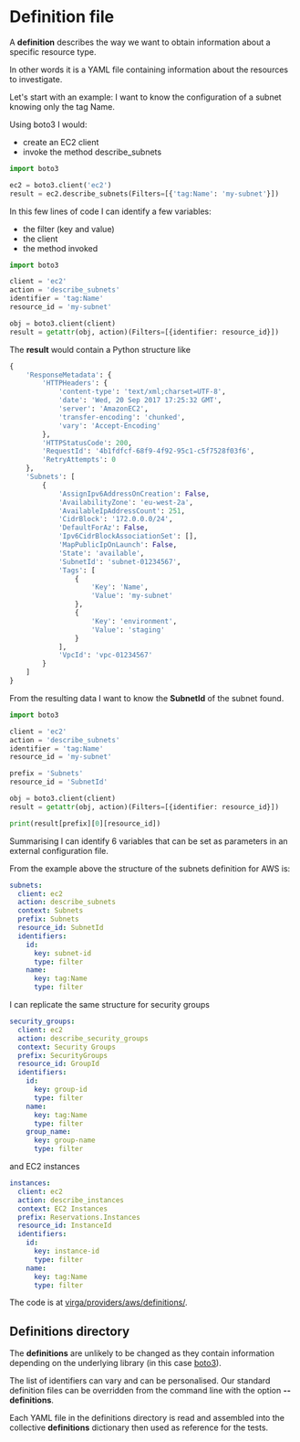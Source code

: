 # Definition file

A __definition__ describes the way we want to obtain information about a specific resource type.

In other words it is a YAML file containing information about the resources to investigate.

Let's start with an example: I want to know the configuration of a subnet knowing only the tag Name. 

Using boto3 I would:

* create an EC2 client
* invoke the method describe_subnets

```python
import boto3

ec2 = boto3.client('ec2')
result = ec2.describe_subnets(Filters=[{'tag:Name': 'my-subnet'}])
```

In this few lines of code I can identify a few variables:

* the filter (key and value)
* the client 
* the method invoked

```python
import boto3

client = 'ec2'
action = 'describe_subnets'
identifier = 'tag:Name'
resource_id = 'my-subnet'

obj = boto3.client(client)
result = getattr(obj, action)(Filters=[{identifier: resource_id}])
```

The __result__ would contain a Python structure like

```python
{
    'ResponseMetadata': {
        'HTTPHeaders': {
            'content-type': 'text/xml;charset=UTF-8',
            'date': 'Wed, 20 Sep 2017 17:25:32 GMT',
            'server': 'AmazonEC2',
            'transfer-encoding': 'chunked',
            'vary': 'Accept-Encoding'
        },
        'HTTPStatusCode': 200,
        'RequestId': '4b1fdfcf-68f9-4f92-95c1-c5f7528f03f6',
        'RetryAttempts': 0
    },
    'Subnets': [
        {
            'AssignIpv6AddressOnCreation': False,
            'AvailabilityZone': 'eu-west-2a',
            'AvailableIpAddressCount': 251,
            'CidrBlock': '172.0.0.0/24',
            'DefaultForAz': False,
            'Ipv6CidrBlockAssociationSet': [],
            'MapPublicIpOnLaunch': False,
            'State': 'available',
            'SubnetId': 'subnet-01234567',
            'Tags': [
                {
                    'Key': 'Name',
                    'Value': 'my-subnet'
                },
                {
                    'Key': 'environment',
                    'Value': 'staging'
                }
            ],
            'VpcId': 'vpc-01234567'
        }
    ]
}
```

From the resulting data I want to know the __SubnetId__ of the subnet found.

```python
import boto3

client = 'ec2'
action = 'describe_subnets'
identifier = 'tag:Name'
resource_id = 'my-subnet'

prefix = 'Subnets'
resource_id = 'SubnetId'

obj = boto3.client(client)
result = getattr(obj, action)(Filters=[{identifier: resource_id}])

print(result[prefix][0][resource_id])
```

Summarising I can identify 6 variables that can be set as parameters in an external configuration file.

From the example above the structure of the subnets definition for AWS is:

```yaml
subnets:
  client: ec2
  action: describe_subnets
  context: Subnets
  prefix: Subnets
  resource_id: SubnetId
  identifiers:
    id: 
      key: subnet-id
      type: filter
    name: 
      key: tag:Name
      type: filter
```

I can replicate the same structure for security groups

```yaml
security_groups:
  client: ec2
  action: describe_security_groups
  context: Security Groups
  prefix: SecurityGroups
  resource_id: GroupId
  identifiers:
    id: 
      key: group-id
      type: filter
    name: 
      key: tag:Name
      type: filter      
    group_name: 
      key: group-name
      type: filter
```

and EC2 instances

```yaml
instances:
  client: ec2
  action: describe_instances
  context: EC2 Instances
  prefix: Reservations.Instances
  resource_id: InstanceId
  identifiers:
    id:
      key: instance-id
      type: filter
    name:
      key: tag:Name
      type: filter
```

The code is at [virga/providers/aws/definitions/]().

## Definitions directory

The __definitions__ are unlikely to be changed as they contain information depending on the underlying library (in 
this case [boto3](https://github.com/boto/boto3)).

The list of identifiers can vary and can be personalised. Our standard definition files can be overridden from the
command line with the option **--definitions**.

Each YAML file in the definitions directory is read and assembled into the collective __definitions__ dictionary then 
used as reference for the tests.

